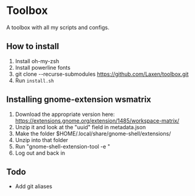 # Toolbox
A toolbox with all my scripts and configs.

## How to install
1. Install oh-my-zsh
2. Install powerline fonts
3. git clone --recurse-submodules https://github.com/Laxen/toolbox.git
4. Run `install.sh`

## Installing gnome-extension wsmatrix
1. Download the appropriate version here: https://extensions.gnome.org/extension/1485/workspace-matrix/
2. Unzip it and look at the "uuid" field in metadata.json
3. Make the folder $HOME/.local/share/gnome-shell/extensions/<uuid>
4. Unzip into that folder
5. Run "gnome-shell-extension-tool -e <uuid>"
6. Log out and back in

## Todo
* Add git aliases
